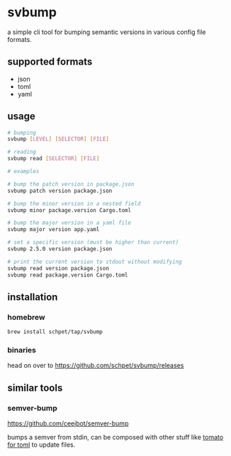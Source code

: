 # svbump

a simple cli tool for bumping semantic versions in various config file formats.

## supported formats

- json
- toml
- yaml

## usage

```bash
# bumping
svbump [LEVEL] [SELECTOR] [FILE]

# reading
svbump read [SELECTOR] [FILE]

# examples

# bump the patch version in package.json
svbump patch version package.json

# bump the minor version in a nested field
svbump minor package.version Cargo.toml

# bump the major version in a yaml file
svbump major version app.yaml

# set a specific version (must be higher than current)
svbump 2.5.0 version package.json

# print the current version to stdout without modifying
svbump read version package.json
svbump read package.version Cargo.toml
```

## installation

### homebrew

```sh
brew install schpet/tap/svbump
```

### binaries

head on over to https://github.com/schpet/svbump/releases

## similar tools

### semver-bump

https://github.com/ceejbot/semver-bump

bumps a semver from stdin, can be composed with other stuff like [tomato for toml](https://github.com/ceejbot/tomato) to update files.

